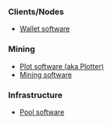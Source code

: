 ### Clients/Nodes

-   [Wallet software](wallet-software.md)

### Mining

-   [Plot software (aka Plotter)](plot-software.md)
-   [Mining software](mining-software.md)

### Infrastructure

-   [Pool software](pool-software.md)


